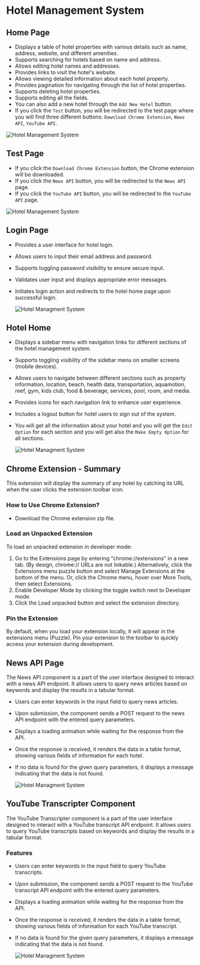 # Hotel Management System

## Home Page

- Displays a table of hotel properties with various details such as name, address, website, and different amenities.
- Supports searching for hotels based on name and address.
- Allows editing hotel names and addresses.
- Provides links to visit the hotel's website.
- Allows viewing detailed information about each hotel property.
- Provides pagination for navigating through the list of hotel properties.
- Supports deleting hotel properties.
- Supports editing all the fields.
- You can also add a new hotel through the `Add New Hotel` button.
- If you click the `Test` button, you will be redirected to the test page where you will find three different buttons: `Download Chrome Extension`, `News API`, `YouTube API`.

  
![Hotel Management System](https://i.ibb.co/F0GcfBT/Screenshot-2024-04-01-at-3-15-57-PM.png)


## Test Page

- If you click the `Download Chrome Extension` button, the Chrome extension will be downloaded.
- If you click the `News API` button, you will be redirected to the `News API` page.
- If you click the `YouTube API` button, you will be redirected to the `YouTube API` page.

  
![Hotel Management System](https://i.ibb.co/NCNttwG/Screenshot-2024-04-01-at-3-19-19-PM.png)
 

## Login Page

- Provides a user interface for hotel login.
- Allows users to input their email address and password.
- Supports toggling password visibility to ensure secure input.
- Validates user input and displays appropriate error messages.
- Initiates login action and redirects to the hotel home page upon successful login.

  ![Hotel Managment System](https://i.ibb.co/GxxSPMB/Screenshot-2024-04-01-at-3-22-27-PM.png)

## Hotel Home

- Displays a sidebar menu with navigation links for different sections of the hotel management system.
- Supports toggling visibility of the sidebar menu on smaller screens (mobile devices).
- Allows users to navigate between different sections such as property information, location, beach, health data, transportation, aquamotion, reef, gym, kids club, food & beverage, services, pool, room, and media.
- Provides icons for each navigation link to enhance user experience.
- Includes a logout button for hotel users to sign out of the system.
- You will get all the information about your hotel and you will get the `Edit Option` for each section and you will get also the `Make Empty Option` for all sections.

  ![Hotel Managment System](https://i.ibb.co/Rg1tfjN/Screenshot-2024-04-01-at-3-25-27-PM.png)
  

## Chrome Extension - Summary

This extension will display the summary of any hotel by catching its URL when the user clicks the extension toolbar icon.

### How to Use Chrome Extension?

- Download the Chrome extension zip file.

### Load an Unpacked Extension

To load an unpacked extension in developer mode:

1. Go to the Extensions page by entering "chrome://extensions" in a new tab. (By design, chrome:// URLs are not linkable.)
   Alternatively, click the Extensions menu puzzle button and select Manage Extensions at the bottom of the menu.
   Or, click the Chrome menu, hover over More Tools, then select Extensions.
2. Enable Developer Mode by clicking the toggle switch next to Developer mode.
3. Click the Load unpacked button and select the extension directory.

### Pin the Extension

By default, when you load your extension locally, it will appear in the extensions menu (Puzzle). Pin your extension to the toolbar to quickly access your extension during development.

## News API Page

The News API component is a part of the user interface designed to interact with a news API endpoint. It allows users to query news articles based on keywords and display the results in a tabular format.

- Users can enter keywords in the input field to query news articles.
- Upon submission, the component sends a POST request to the news API endpoint with the entered query parameters.
- Displays a loading animation while waiting for the response from the API.
- Once the response is received, it renders the data in a table format, showing various fields of information for each hotel.
- If no data is found for the given query parameters, it displays a message indicating that the data is not found.

  ![Hotel Managment System](https://i.ibb.co/hWQ5xZM/Screenshot-2024-04-01-at-3-27-49-PM.png)

## YouTube Transcripter Component

The YouTube Transcripter component is a part of the user interface designed to interact with a YouTube transcript API endpoint. It allows users to query YouTube transcripts based on keywords and display the results in a tabular format.

### Features

- Users can enter keywords in the input field to query YouTube transcripts.
- Upon submission, the component sends a POST request to the YouTube transcript API endpoint with the entered query parameters.
- Displays a loading animation while waiting for the response from the API.
- Once the response is received, it renders the data in a table format, showing various fields of information for each YouTube transcript.
- If no data is found for the given query parameters, it displays a message indicating that the data is not found.

  ![Hotel Managment System](https://i.ibb.co/RTTdjCH/Screenshot-2024-04-01-at-3-29-39-PM.png)
